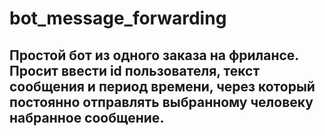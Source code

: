 # bot_message_forwarding
<h2>Простой бот из одного заказа на фрилансе. Просит ввести id пользователя, текст сообщения и период времени, через который постоянно отправлять выбранному человеку набранное сообщение.</h2>
